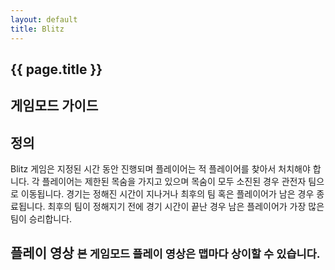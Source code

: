 ```yaml
---
layout: default
title: Blitz
---
```


<section class="banner">
    <div class="container">
        <div class="content">
            <h1 class="title">{{ page.title }}</h1>
            <h2 class="subtitle">게임모드 가이드</h2>
        </div>
    </div>
</section>
<section class="content">
    <div class="container">
        <h2>정의</h2>
        <p>Blitz 게임은 지정된 시간 동안 진행되며 플레이어는 적 플레이어를 찾아서 처치해야 합니다. 각 플레이어는 제한된 목숨을 가지고 있으며 목숨이 모두 소진된 경우 관전자 팀으로 이동됩니다. 경기는 정해진 시간이 지나거나 최후의 팀 혹은 플레이어가 남은 경우 종료됩니다. 최후의 팀이 정해지기 전에 경기 시간이 끝난 경우 남은 플레이어가 가장 많은 팀이 승리합니다.</p>
        <h2>플레이 영상 <small>본 게임모드 플레이 영상은 맵마다 상이할 수 있습니다.</small></h2>
    </div>
</section>